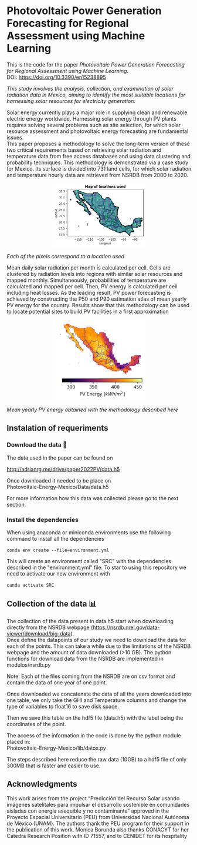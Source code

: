 # Photovoltaic Power Generation Forecasting for Regional Assessment using Machine Learning

This is the code for the paper *Photovoltaic Power Generation Forecasting for Regional Assessment using Machine Learning*. <br>
DOI: https://doi.org/10.3390/en15238895 <br>

*This study involves the analysis, collection, and examination of solar radiation data in Mexico, aiming to identify the 
most suitable locations for harnessing solar resources for electricity generation.*<br>

Solar energy currently plays a major role in supplying clean and renewable electric energy worldwide. Harnessing solar energy through PV plants requires solving several problems such as site selection, for which solar resource assessment and photovoltaic energy forecasting are fundamental issues. <br> This paper proposes a methodology to solve the long-term version of these two critical requirements based on retrieving solar radiation and temperature data from free access databases and using data clustering and probability techniques. This methodology is demonstrated via a case study for Mexico. Its surface is divided into 731 land cells, for which solar radiation and temperature hourly data are retrieved from NSRDB from 2000 to 2020.

<p style="text-align: center;">

<img src="fig/grid.png" alt="Locations use" width=50%/>

*Each of the pixels correspond to a location used*

</p>

Mean daily solar radiation per month is calculated per cell. Cells are clustered by radiation levels into regions with similar solar resources and mapped monthly. Simultaneously, probabilities of temperature are calculated and mapped per cell. Then, PV energy is calculated per cell including heat losses. As the leading result, PV power forecasting is achieved by constructing the P50 and P90 estimation atlas of mean yearly PV energy for the country. Results show that this methodology can be used to locate potential sites to build PV facilities in a first approximation

<p style="text-align: center;">

<img src="fig/mean_PV_energy.png" alt="Mean PV Energy" width=50%/>

*Mean yearly PV energy obtained with the methodology described here*

</p>

## Instalation of requeriments

### Download the data 📲
The data used in the paper can be found on

http://adrianrg.me/drive/paper2022PV/data.h5

Once downloaded it needed to be place on <br>Photovoltaic-Energy-Mexico/Data/data.h5 <br>

For more information how this data was collected please go to the next section.

### Install the dependencies
When using anaconda or miniconda environments use the following command to install all the dependencies

```
conda env create --file=environment.yml

```

This will create an environment called "SRC" with the dependencies described in the  "environment.yml" file.
To star to using this repository we need to activate our new environment with 

```
canda activate SRC
```

## Collection of the data 📊
The collection of the data present in data.h5 start when downloading directly from  the NSRDB webpage (https://nsrdb.nrel.gov/data-viewer/download/big-data). <br> Once define the datapoints of our study we need to download the data for each of the points. This can take a while due to the limitations of the NSRDB webpage and the amount of data downloaded (>10 GB). The python functions for download data from the NSRDB are implemented in modulos/nsrdb.py

Note: Each of the files coming  from the NSRDB are on csv format and contain the data of one year of one point.

Once downloaded we concatenate the data of all the years downloaded into one table, we only take the GHI and Temperature columns and change the type of variables to float16 to save disk space.

Then we save this table on the hdf5 file (data.h5) with  the label being the coordinates of the point.

The access of the information in the code is done by the python module placed in: <br>
Photovoltaic-Energy-Mexico/lib/datos.py

The steps described here reduce the raw data (10GB) to a hdf5 file of only 300MB that is faster and easier to use. 

## Acknowledgments
This work arises from the project “Predicción del Recurso Solar usando imágenes satelitales para impulsar el desarrollo sostenible en comunidades aisladas con energía asequible y no contaminante” approved in the Proyecto Espacial Universitario (PEU) from Universidad Nacional Autónoma de México (UNAM). The authors thank the PEU program for their support in the publication of this work. Monica Borunda also thanks CONACYT for her Catedra Research Position with ID 71557, and to CENIDET for its hospitality
